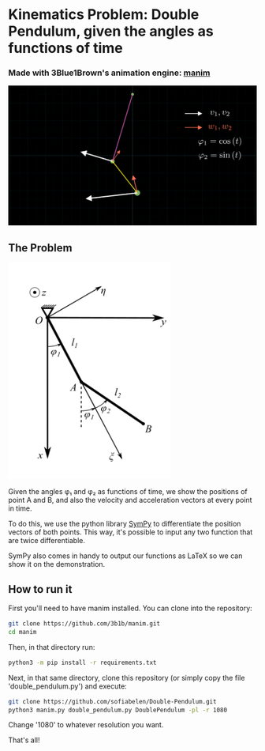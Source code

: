 # Kinematics Problem: Double Pendulum, given the angles as functions of time 

### Made with 3Blue1Brown's animation engine: [manim](https://github.com/3b1b/manim)

![Alt text](Images/demo.png?raw=true)

## The Problem

![Alt text](Images/diagram.png?raw=true)

Given the angles φ₁ and φ₂ as functions of time, we show the positions of point A and B, and also the velocity and acceleration vectors at every point in time.

To do this, we use the python library [SymPy](https://www.sympy.org/en/index.html) to differentiate the position vectors of both points. This way, it's possible to input any two function that are twice differentiable.

SymPy also comes in handy to output our functions as LaTeX so we can show it on the demonstration.

## How to run it

First you'll need to have manim installed. You can clone into the repository:

```sh
git clone https://github.com/3b1b/manim.git
cd manim
```

Then, in that directory run:

```sh
python3 -m pip install -r requirements.txt
```

Next, in that same directory, clone this repository (or simply copy the file 'double_pendulum.py') and execute:

```sh
git clone https://github.com/sofiabelen/Double-Pendulum.git
python3 manim.py double_pendulum.py DoublePendulum -pl -r 1080
```

Change '1080' to whatever resolution you want.

That's all!
